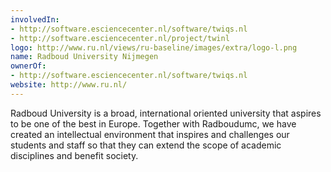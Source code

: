 ```yaml
---
involvedIn:
- http://software.esciencecenter.nl/software/twiqs.nl
- http://software.esciencecenter.nl/project/twinl
logo: http://www.ru.nl/views/ru-baseline/images/extra/logo-l.png
name: Radboud University Nijmegen
ownerOf:
- http://software.esciencecenter.nl/software/twiqs.nl
website: http://www.ru.nl/
---
```

Radboud University is a broad, international oriented university that aspires to be one of the best in Europe. Together with Radboudumc, we have created an intellectual environment that inspires and challenges our students and staff so that  they can extend the scope of academic disciplines and benefit society.
